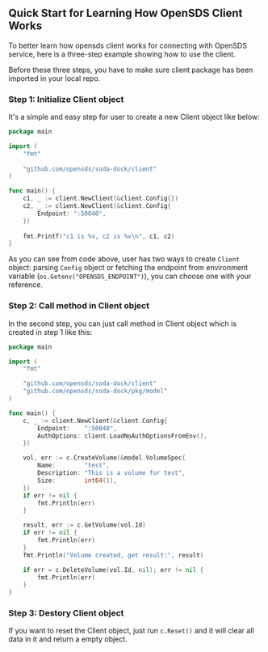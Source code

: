 ## Quick Start for Learning How OpenSDS Client Works

To better learn how opensds client works for connecting with OpenSDS service,
here is a three-step example showing how to use the client.

Before these three steps, you have to make sure client package has been imported
in your local repo.

### Step 1: Initialize Client object
It's a simple and easy step for user to create a new Client object like below:
```go
package main

import (
	"fmt"
	
	"github.com/opensds/soda-dock/client"
)

func main() {
	c1, _ := client.NewClient(&client.Config{})
	c2, _ := client.NewClient(&client.Config{
		Endpoint: ":50040",
	})
	
	fmt.Printf("c1 is %v, c2 is %v\n", c1, c2)
}
```
As you can see from code above, user has two ways to create ```Client``` object:
parsing ```Config``` object or fetching the endpoint from environment variable
(```os.Getenv("OPENSDS_ENDPOINT")```), you can choose one with your reference.

### Step 2: Call method in Client object
In the second step, you can just call method in Client object which is created
in step 1 like this:
```go
package main

import (
	"fmt"

	"github.com/opensds/soda-dock/client"
	"github.com/opensds/soda-dock/pkg/model"
)

func main() {
	c, _ := client.NewClient(&client.Config{
		Endpoint:    ":50040",
		AuthOptions: client.LoadNoAuthOptionsFromEnv(),
	})

	vol, err := c.CreateVolume(&model.VolumeSpec{
		Name:        "test",
		Description: "This is a volume for test",
		Size:        int64(1),
	})
	if err != nil {
		fmt.Println(err)
	}

	result, err := c.GetVolume(vol.Id)
	if err != nil {
		fmt.Println(err)
	}
	fmt.Println("Volume created, get result:", result)

	if err = c.DeleteVolume(vol.Id, nil); err != nil {
		fmt.Println(err)
	}
}
```

### Step 3: Destory Client object
If you want to reset the Client object, just run ```c.Reset()``` and it will
clear all data in it and return a empty object.
